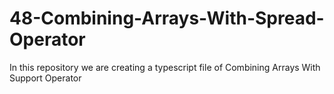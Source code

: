 # 48-Combining-Arrays-With-Spread-Operator
In this repository we are creating a typescript file of Combining Arrays With Support Operator
